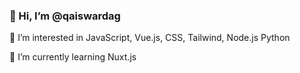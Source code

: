 ### 👋 Hi, I’m @qaiswardag

👀 I’m interested in JavaScript, Vue.js, CSS, Tailwind, Node.js Python

🌱 I’m currently learning Nuxt.js
